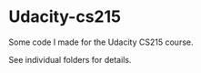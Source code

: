 Udacity-cs215
=============

Some code I made for the Udacity CS215 course.

See individual folders for details.
